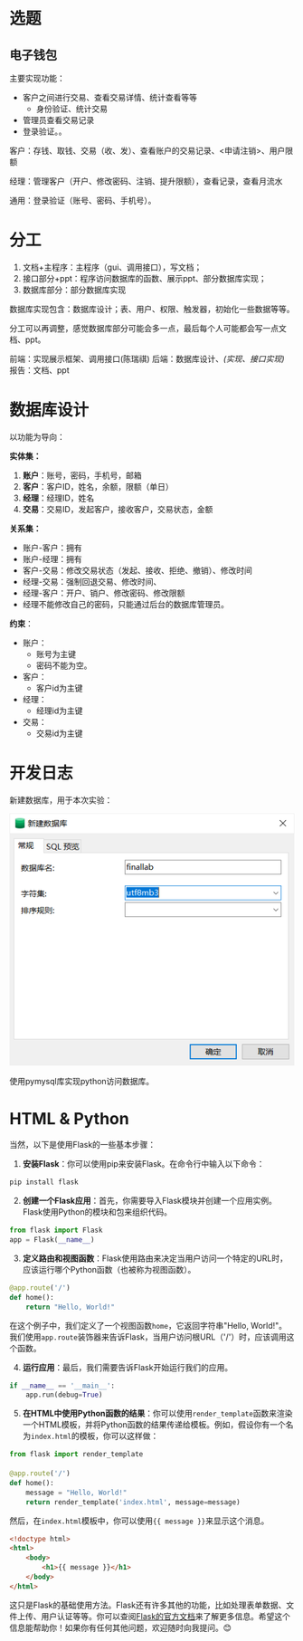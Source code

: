 # 选题

## 电子钱包

主要实现功能：
- 客户之间进行交易、查看交易详情、统计查看等等
  - 身份验证、统计交易
- 管理员查看交易记录
- 登录验证。。

客户：存钱、取钱、交易（收、发）、查看账户的交易记录、<申请注销>、用户限额

经理：管理客户（开户、修改密码、注销、提升限额），查看记录，查看月流水

通用：登录验证（账号、密码、手机号）。

# 分工

1. 文档+主程序：主程序（gui、调用接口），写文档；
2. 接口部分+ppt：程序访问数据库的函数、展示ppt、部分数据库实现；
3. 数据库部分：部分数据库实现

数据库实现包含：数据库设计；表、用户、权限、触发器，初始化一些数据等等。

分工可以再调整，感觉数据库部分可能会多一点，最后每个人可能都会写一点文档、ppt。

前端：实现展示框架、调用接口(陈瑞祺)
后端：数据库设计、*(实现、接口实现)*
报告：文档、ppt

# 数据库设计

以功能为导向：

**实体集：**

1. **账户**：账号，密码，手机号，邮箱
2. **客户**：客户ID，姓名，余额，限额（单日）
3. **经理**：经理ID，姓名
4. **交易**：交易ID，发起客户，接收客户，交易状态，金额

**关系集：**

- 账户-客户：拥有
- 账户-经理：拥有
- 客户-交易：修改交易状态（发起、接收、拒绝、撤销）、修改时间
- 经理-交易：强制回退交易、修改时间、
- 经理-客户：开户、销户、修改密码、修改限额
- 经理不能修改自己的密码，只能通过后台的数据库管理员。

**约束**：
- 账户：
  - 账号为主键
  - 密码不能为空。
- 客户：
  - 客户id为主键
- 经理：
  - 经理id为主键
- 交易：
  - 交易id为主键

# 开发日志

新建数据库，用于本次实验：

![](imgs/2023-12-20-20-11-20.png)

使用pymysql库实现python访问数据库。

# HTML & Python

当然，以下是使用Flask的一些基本步骤：

1. **安装Flask**：你可以使用pip来安装Flask。在命令行中输入以下命令：

```bash
pip install flask
```

2. **创建一个Flask应用**：首先，你需要导入Flask模块并创建一个应用实例。Flask使用Python的模块和包来组织代码。

```python
from flask import Flask
app = Flask(__name__)
```

3. **定义路由和视图函数**：Flask使用路由来决定当用户访问一个特定的URL时，应该运行哪个Python函数（也被称为视图函数）。

```python
@app.route('/')
def home():
    return "Hello, World!"
```

在这个例子中，我们定义了一个视图函数`home`，它返回字符串"Hello, World!"。我们使用`app.route`装饰器来告诉Flask，当用户访问根URL（'/'）时，应该调用这个函数。

4. **运行应用**：最后，我们需要告诉Flask开始运行我们的应用。

```python
if __name__ == '__main__':
    app.run(debug=True)
```

5. **在HTML中使用Python函数的结果**：你可以使用`render_template`函数来渲染一个HTML模板，并将Python函数的结果传递给模板。例如，假设你有一个名为`index.html`的模板，你可以这样做：

```python
from flask import render_template

@app.route('/')
def home():
    message = "Hello, World!"
    return render_template('index.html', message=message)
```

然后，在`index.html`模板中，你可以使用`{{ message }}`来显示这个消息。

```html
<!doctype html>
<html>
    <body>
        <h1>{{ message }}</h1>
    </body>
</html>
```

这只是Flask的基础使用方法。Flask还有许多其他的功能，比如处理表单数据、文件上传、用户认证等等。你可以查阅[Flask的官方文档](http://flask.pocoo.org/docs/)来了解更多信息。希望这个信息能帮助你！如果你有任何其他问题，欢迎随时向我提问。😊